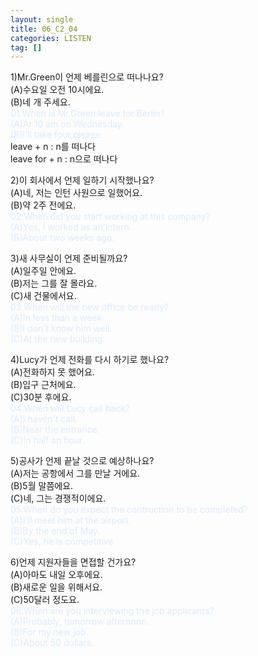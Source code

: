 ```yaml
---
layout: single
title: 06_C2_04
categories: LISTEN
tag: []
---
```


1)Mr.Green이 언제 베를린으로 떠나나요?   
(A)수요일 오전 10시에요.   
(B)네 개 주세요.   
<span style="color:#DCEBFF">
01.When is Mr.Green leave for Berlin?   
(A)At 10 am on Wednesday.   
(B)I'll take four,please.   
</span>
leave + n : n를 떠나다   
leave for + n : n으로 떠나다   
   
2)이 회사에서 언제 일하기 시작했나요?   
(A)네, 저는 인턴 사원으로 일했어요.   
(B)약 2주 전에요.   
<span style="color:#DCEBFF">
02.When did you start working at this company?   
(A)Yes, I worked as an intern.   
(B)About two weeks ago.   
</span>
   
3)새 사무실이 언제 준비될까요?   
(A)일주일 안에요.   
(B)저는 그를 잘 몰라요.   
(C)새 건물에서요.   
<span style="color:#DCEBFF">
03.When will the new office be ready?   
(A)In less than a week.   
(B)I don't know him well.   
(C)At the new building.   
</span>
   
4)Lucy가 언제 전화를 다시 하기로 했나요?   
(A)전화하지 못 했어요.   
(B)입구 근처에요.   
(C)30분 후에요.   
<span style="color:#DCEBFF">
04.When will Lucy call back?   
(A)I haven't call.   
(B)Near the entrance.   
(C)In half an hour.   
</span>
   
5)공사가 언제 끝날 것으로 예상하나요?   
(A)저는 공항에서 그를 만날 거에요.   
(B)5월 말쯤에요.   
(C)네, 그는 경쟁적이에요.   
<span style="color:#DCEBFF">
05.When do you expect the contruction to be completed?   
(A)I'll meet him at the airport.   
(B)By the end of May.   
(C)Yes, he is competitive.   
</span>
   
6)언제 지원자들을 면접할 건가요?   
(A)아마도 내일 오후에요.   
(B)새로운 일을 위해서요.   
(C)50달러 정도요.   
<span style="color:#DCEBFF">
06.When are you interviewing the job applicants?   
(A)Probably, tomorrow afternoon.   
(B)For my new job.   
(C)About 50 dollars.    
</span>
